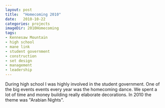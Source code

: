 ```yaml
---
layout: post
title:  "Homecoming 2010"
date:   2010-10-22
categories: projects
imageDir: 2010Homecoming
tags:
- Kennesaw Mountain
- high school
- mane link
- student government
- construction
- set design
- management
- leadership
---
```


During high school I was highly involved in the student government. One of the big events events every year was the homecoming dance. We spent a lot of time and money building really elaborate decorations. In 2010 the theme was "Arabian Nights".